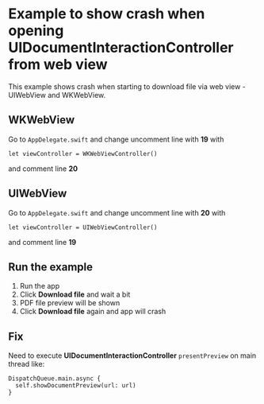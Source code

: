 # Example to show crash when opening UIDocumentInteractionController from web view

This example shows crash when starting to download file via web view - UIWebView and WKWebView.

## WKWebView

Go to `AppDelegate.swift` and change uncomment line with **19** with 

`let viewController = WKWebViewController()`

and comment line **20**

## UIWebView

Go to `AppDelegate.swift` and change uncomment line with **20** with 

`let viewController = UIWebViewController()`

and comment line **19**

## Run the example

1. Run the app
2. Click **Download file** and wait a bit
3. PDF file preview will be shown
4. Click **Download file** again and app will crash

## Fix

Need to execute **UIDocumentInteractionController** `presentPreview` on main thread like:

    DispatchQueue.main.async {
      self.showDocumentPreview(url: url)
    }